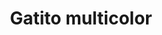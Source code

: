 ---
title: Gatito multicolor
date: 
draft: false

# descripcion
description : Dije de plata y nácar

materials: Plata 925

color: Plateado y nácar multicolor

dimensions: 2cm largo

code: 02-25-0686

type: "Dijes"

categories: []

price: $2.050,00

# Images
# first image will be shown in the product page
images:
  # - image: "images/path_to_image"
  # La ubicacion de las imagenes es imagenes/Dijes/Dijes.Nácar/02-25-0686-gatito-multicolor
  - image: "./images/dijes/nácar/02-25-0686.JPG"
---
